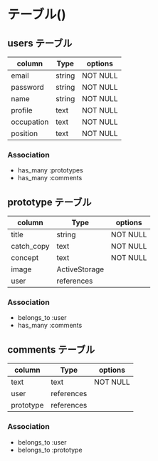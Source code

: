 # テーブル()
## users テーブル
| column      | Type    | options   |
|-------------|---------|-----------|
| email       | string  | NOT NULL  |
| password    | string  | NOT NULL  |
| name        | string  | NOT NULL  |
| profile     | text    | NOT NULL  |
| occupation  | text    | NOT NULL  |
| position    | text    | NOT NULL  |

### Association

- has_many :prototypes
- has_many :comments

## prototype テーブル
| column      | Type          | options   |
|-------------|---------------|-----------|
| title       | string        | NOT NULL  |
| catch_copy  | text          | NOT NULL  |
| concept     | text          | NOT NULL  |
| image       | ActiveStorage |           |
| user        | references    |           |

### Association

- belongs_to :user
- has_many :comments

## comments テーブル
| column     | Type        | options   |
|------------|-------------|-----------|
| text       | text        | NOT NULL  |
| user       | references  |           |
| prototype  | references  |           |

### Association

- belongs_to :user
- belongs_to :prototype